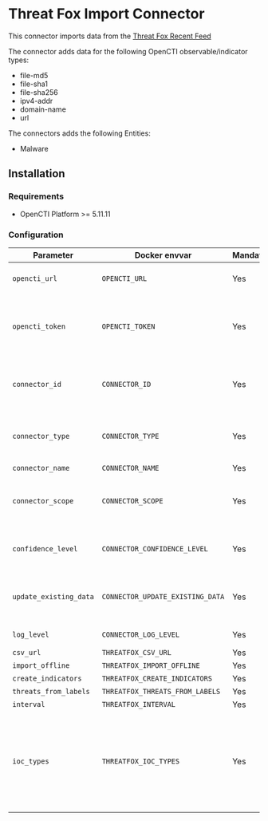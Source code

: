 # Threat Fox Import Connector

<!--
General description of the connector
* What it does
* How it works
* Special requirements
* Use case description
* ...
-->

This connector imports data from the [Threat Fox Recent Feed](https://threatfox.abuse.ch/)

The connector adds data for the following OpenCTI observable/indicator types:
* file-md5
* file-sha1
* file-sha256
* ipv4-addr
* domain-name
* url

The connectors adds the following Entities:
* Malware
## Installation

### Requirements

- OpenCTI Platform >= 5.11.11

### Configuration

| Parameter              | Docker envvar                    | Mandatory | Description                                                                                                             |
|------------------------|----------------------------------|-----------|-------------------------------------------------------------------------------------------------------------------------|
| `opencti_url`          | `OPENCTI_URL`                    | Yes       | The URL of the OpenCTI platform.                                                                                        |
| `opencti_token`        | `OPENCTI_TOKEN`                  | Yes       | The default admin token configured in the OpenCTI platform parameters file.                                             |
| `connector_id`         | `CONNECTOR_ID`                   | Yes       | A valid arbitrary `UUIDv4` that must be unique for this connector.                                                      |
| `connector_type`       | `CONNECTOR_TYPE`                 | Yes       | Must be `EXTERNAL_IMPORT` (this is the connector type).                                                                 |
| `connector_name`       | `CONNECTOR_NAME`                 | Yes       | Option `ZeroFox`                                                                                                        |
| `connector_scope`      | `CONNECTOR_SCOPE`                | Yes       | Supported scope: Template Scope (MIME Type or Stix Object)                                                              |
| `confidence_level`     | `CONNECTOR_CONFIDENCE_LEVEL`     | Yes       | Set the confidence level for this data                                                                                  |
| `update_existing_data` | `CONNECTOR_UPDATE_EXISTING_DATA` | Yes       | Update data alrerady in the platform based on the Threat Fox data pull                                                  |
| `log_level`            | `CONNECTOR_LOG_LEVEL`            | Yes       | Log output for the connector                                                                                            |
| `csv_url`              | `THREATFOX_CSV_URL`              | Yes       |                                                                                                                         |
| `import_offline`       | `THREATFOX_IMPORT_OFFLINE`       | Yes       |                                                                                                                         |
| `create_indicators`    | `THREATFOX_CREATE_INDICATORS`    | Yes       |                                                                                                                         |
| `threats_from_labels`  | `THREATFOX_THREATS_FROM_LABELS`  | Yes       |                                                                                                                         | 
| `interval`             | `THREATFOX_INTERVAL`             | Yes       |                                                                                                                         |
| `ioc_types`            | `THREATFOX_IOC_TYPES`            | Yes       | List of IOC types to retrieve, available parameter: `all_types, ip:port, domain, url, md5_hash, sha1_hash, sha256_hash` |
